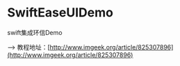 # SwiftEaseUIDemo
swift集成环信Demo

--> 教程地址：[http://www.imgeek.org/article/825307896](http://www.imgeek.org/article/825307896)
